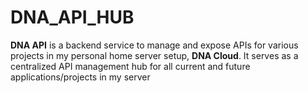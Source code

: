 # DNA_API_HUB

**DNA API** is a backend service to manage and expose APIs for various projects in my personal home server setup, **DNA Cloud**. It serves as a centralized API management hub for all current and future applications/projects in my server

